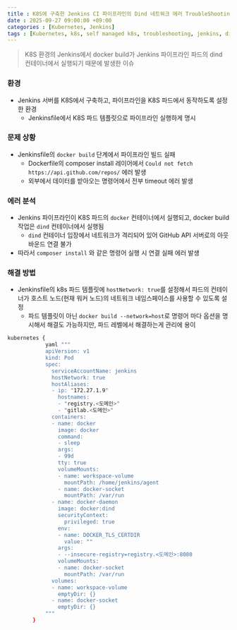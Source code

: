 ```yaml
---
title : K8S에 구축한 Jenkins CI 파이프라인의 Dind 네트워크 에러 TroubleShooting
date : 2025-09-27 09:00:00 +09:00
categories : [Kubernetes, Jenkins]
tags : [Kubernetes, k8s, self managed k8s, troubleshooting, jenkins, dind] #소문자만 가능
---
```


> K8S 환경의 Jenkins에서 docker build가 Jenkins 파이프라인 파드의 dind 컨테이너에서 실행되기 때문에 발생한 이슈
> 

### 환경

- Jenkins 서버를 K8S에서 구축하고, 파이프라인을 K8S 파드에서 동작하도록 설정한 환경
    - Jenkinsfile에서 K8S 파드 템플릿으로 파이프라인 실행하게 명시

### 문제 상황

- Jenkinsfile의 `docker build` 단계에서 파이프라인 빌드 실패
    - Dockerfile의 composer install 레이어에서 `Could not fetch https://api.github.com/repos/` 에러 발생
    - 외부에서 데이터를 받아오는 명령어에서 전부 timeout 에러 발생

### 에러 분석

- Jenkins 파이프라인이 K8S 파드의 `docker` 컨테이너에서 실행되고, docker build 작업은 `dind` 컨테이너에서 실행됨
    - `dind` 컨테이너 입장에서 네트워크가 격리되어 있어 GitHub API 서버로의 아웃바운드 연결 불가
- 따라서 `composer install` 와 같은 명령어 실행 시 연결 실패 에러 발생

### 해결 방법

- Jenkinsfile의 k8s 파드 템플릿에 `hostNetwork: true`를 설정해서 파드의 컨테이너가 호스트 노드(현재 워커 노드)의 네트워크 네임스페이스를 사용할 수 있도록 설정
    - 파드 템플릿이 아닌 `docker build --network=host`로 명령어 마다 옵션을 명시해서 해결도 가능하지만, 파드 레벨에서 해결하는게 관리에 용이

```bash
kubernetes {
            yaml """
            apiVersion: v1
            kind: Pod
            spec:
              serviceAccountName: jenkins
              hostNetwork: true
              hostAliases:
              - ip: "172.27.1.9"
                hostnames:
                - "registry.<도메인>"
                - "gitlab.<도메인>"
              containers:
              - name: docker
                image: docker
                command:
                - sleep
                args:
                - 99d
                tty: true
                volumeMounts:
                - name: workspace-volume
                  mountPath: /home/jenkins/agent
                - name: docker-socket
                  mountPath: /var/run
              - name: docker-daemon
                image: docker:dind
                securityContext:
                  privileged: true
                env:
                - name: DOCKER_TLS_CERTDIR
                  value: ""
                args:
                - --insecure-registry=registry.<도메인>:8080
                volumeMounts:
                - name: docker-socket
                  mountPath: /var/run
              volumes:
              - name: workspace-volume
                emptyDir: {}
              - name: docker-socket
                emptyDir: {}
            """
        }
```